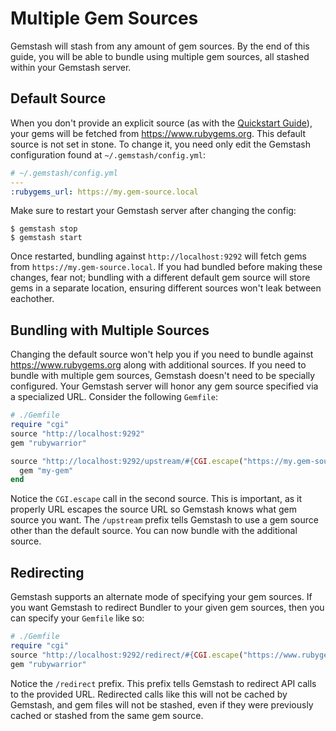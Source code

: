 # Multiple Gem Sources

Gemstash will stash from any amount of gem sources. By the end of this guide,
you will be able to bundle using multiple gem sources, all stashed within your
Gemstash server.

## Default Source

When you don't provide an explicit source (as with the [Quickstart
Guide](../README.md#quickstart-guide)), your gems will be fetched from
https://www.rubygems.org. This default source is not set in stone. To change it,
you need only edit the Gemstash configuration found at `~/.gemstash/config.yml`:
```yaml
# ~/.gemstash/config.yml
---
:rubygems_url: https://my.gem-source.local
```

Make sure to restart your Gemstash server after changing the config:
```
$ gemstash stop
$ gemstash start
```

Once restarted, bundling against `http://localhost:9292` will fetch gems from
`https://my.gem-source.local`. If you had bundled before making these changes,
fear not; bundling with a different default gem source will store gems in a
separate location, ensuring different sources won't leak between eachother.

## Bundling with Multiple Sources

Changing the default source won't help you if you need to bundle against
https://www.rubygems.org along with additional sources. If you need to bundle
with multiple gem sources, Gemstash doesn't need to be specially configured.
Your Gemstash server will honor any gem source specified via a specialized URL.
Consider the following `Gemfile`:
```ruby
# ./Gemfile
require "cgi"
source "http://localhost:9292"
gem "rubywarrior"

source "http://localhost:9292/upstream/#{CGI.escape("https://my.gem-source.local")}" do
  gem "my-gem"
end
```

Notice the `CGI.escape` call in the second source. This is important, as it
properly URL escapes the source URL so Gemstash knows what gem source you want.
The `/upstream` prefix tells Gemstash to use a gem source other than the default
source. You can now bundle with the additional source.

## Redirecting

Gemstash supports an alternate mode of specifying your gem sources. If you want
Gemstash to redirect Bundler to your given gem sources, then you can specify
your `Gemfile` like so:
```ruby
# ./Gemfile
require "cgi"
source "http://localhost:9292/redirect/#{CGI.escape("https://www.rubygems.org")}"
gem "rubywarrior"
```

Notice the `/redirect` prefix. This prefix tells Gemstash to redirect API calls
to the provided URL. Redirected calls like this will not be cached by Gemstash,
and gem files will not be stashed, even if they were previously cached or
stashed from the same gem source.
